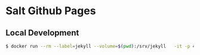 # Salt Github Pages

## Local Development

```bash
$ docker run --rm --label=jekyll --volume=$(pwd):/srv/jekyll   -it -p 4000:4000 jekyll/jekyll jekyll s --config _config.yml,_config-dev.yml
```